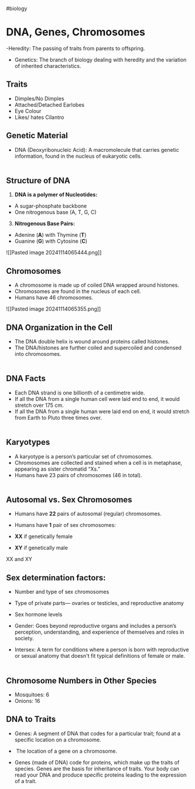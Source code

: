 #biology
# DNA, Genes, Chromosomes
-Heredity: The passing of traits from parents to offspring.
- Genetics: The branch of biology dealing with heredity and the variation of inherited characteristics.

## Traits

- Dimples/No Dimples
- Attached/Detached Earlobes
- Eye Colour
- Likes/ hates Cilantro  
## Genetic Material

- DNA (Deoxyribonucleic Acid): A macromolecule that carries genetic information, found in the nucleus of eukaryotic cells.  
     

## Structure of DNA

1. **DNA is a polymer of Nucleotides:**

- A sugar-phosphate backbone
- One nitrogenous base (A, T, G, C)

3. **Nitrogenous Base Pairs:**

- Adenine (**A**) with Thymine (**T**)
- Guanine (**G**) with Cytosine (**C**)

![[Pasted image 20241114065444.png]]
## Chromosomes

- A chromosome is made up of coiled DNA wrapped around histones.
- Chromosomes are found in the nucleus of each cell.
- Humans have 46 chromosomes.  

![[Pasted image 20241114065355.png]]

## DNA Organization in the Cell

- The DNA double helix is wound around proteins called histones.
- The DNA/histones are further coiled and supercoiled and condensed into chromosomes.  
     

## DNA Facts

- Each DNA strand is one billionth of a centimetre wide.
- If all the DNA from a single human cell were laid end to end, it would stretch over 175 cm.
- If all the DNA from a single human were laid end on end, it would stretch from Earth to Pluto three times over.  
     

## Karyotypes

- A karyotype is a person’s particular set of chromosomes.
- Chromosomes are collected and stained when a cell is in metaphase, appearing as sister chromatid “Xs.”
- Humans have 23 pairs of chromosomes (46 in total).  
     

## Autosomal vs. Sex Chromosomes

- Humans have **22** pairs of autosomal (regular) chromosomes.
- Humans have **1** pair of sex chromosomes:

- **XX** if genetically female
- **XY** if genetically male  

XX and XY

## Sex determination factors:

- Number and type of sex chromosomes
- Type of private parts— ovaries or testicles, and reproductive anatomy
- Sex hormone levels

- Gender: Goes beyond reproductive organs and includes a person’s perception, understanding, and experience of themselves and roles in society.
- Intersex: A term for conditions where a person is born with reproductive or sexual anatomy that doesn't fit typical definitions of female or male.  
     

## Chromosome Numbers in Other Species

- Mosquitoes: 6
- Onions: 16

  
## DNA to Traits

- Genes: A segment of DNA that codes for a particular trait; found at a specific location on a chromosome.

-  The location of a gene on a chromosome.
- Genes (made of DNA) code for proteins, which make up the traits of species. Genes are the basis for inheritance of traits. Your body can read your DNA and produce specific proteins leading to the expression of a trait.